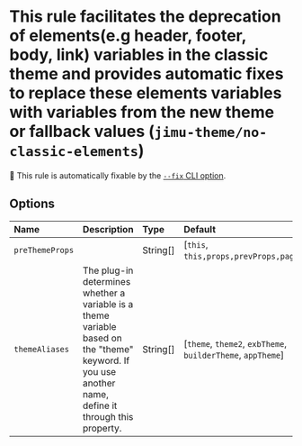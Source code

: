 # This rule facilitates the deprecation of elements(e.g header, footer, body, link) variables in the classic theme and provides automatic fixes to replace these elements variables with variables from the new theme or fallback values (`jimu-theme/no-classic-elements`)

🔧 This rule is automatically fixable by the [`--fix` CLI option](https://eslint.org/docs/latest/user-guide/command-line-interface#--fix).

<!-- end auto-generated rule header -->

## Options

<!-- begin auto-generated rule options list -->

| Name            | Description                                                                                                                                           | Type     | Default                                                     |
| :-------------- | :---------------------------------------------------------------------------------------------------------------------------------------------------- | :------- | :---------------------------------------------------------- |
| `preThemeProps` |                                                                                                                                                       | String[] | [`this`, `this,props,prevProps,pageContext`]                |
| `themeAliases`  | The plug-in determines whether a variable is a theme variable based on the "theme" keyword. If you use another name, define it through this property. | String[] | [`theme`, `theme2`, `exbTheme`, `builderTheme`, `appTheme`] |

<!-- end auto-generated rule options list -->
